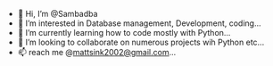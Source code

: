 - 👋 Hi, I’m @Sambadba
- 👀 I’m interested in Database management, Development, coding...
- 🌱 I’m currently learning how to code mostly with Python...
- 💞️ I’m looking to collaborate on numerous projects wih Python etc...
- 📫 reach me @mattsink2002@gmail.com...

<!---
Sambadba/Sambadba is a ✨ special ✨ repository because its `README.md` (this file) appears on your GitHub profile.
You can click the Preview link to take a look at your changes.
--->
